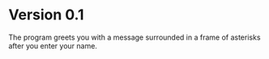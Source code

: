 # Version 0.1

The program greets you with a message surrounded in a frame of asterisks after you enter your name.
